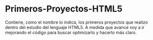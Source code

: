 # Primeros-Proyectos-HTML5
Contiene, como el nombre lo indica, los primeros proyectos que realizo dentro del estudio del lenguaje HTML5.
A medida que avance voy a ir mejorando el código para buscar optimizarlo y hacerlo más claro.
